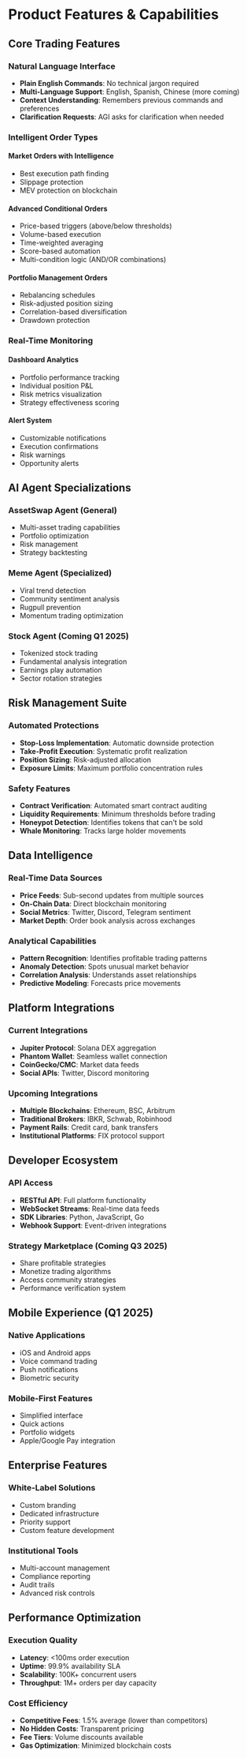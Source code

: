 # Product Features & Capabilities

## Core Trading Features

### Natural Language Interface
- **Plain English Commands**: No technical jargon required
- **Multi-Language Support**: English, Spanish, Chinese (more coming)
- **Context Understanding**: Remembers previous commands and preferences
- **Clarification Requests**: AGI asks for clarification when needed

### Intelligent Order Types

#### Market Orders with Intelligence
- Best execution path finding
- Slippage protection
- MEV protection on blockchain

#### Advanced Conditional Orders
- Price-based triggers (above/below thresholds)
- Volume-based execution
- Time-weighted averaging
- Score-based automation
- Multi-condition logic (AND/OR combinations)

#### Portfolio Management Orders
- Rebalancing schedules
- Risk-adjusted position sizing
- Correlation-based diversification
- Drawdown protection

### Real-Time Monitoring

#### Dashboard Analytics
- Portfolio performance tracking
- Individual position P&L
- Risk metrics visualization
- Strategy effectiveness scoring

#### Alert System
- Customizable notifications
- Execution confirmations
- Risk warnings
- Opportunity alerts

## AI Agent Specializations

### AssetSwap Agent (General)
- Multi-asset trading capabilities
- Portfolio optimization
- Risk management
- Strategy backtesting

### Meme Agent (Specialized)
- Viral trend detection
- Community sentiment analysis
- Rugpull prevention
- Momentum trading optimization

### Stock Agent (Coming Q1 2025)
- Tokenized stock trading
- Fundamental analysis integration
- Earnings play automation
- Sector rotation strategies

## Risk Management Suite

### Automated Protections
- **Stop-Loss Implementation**: Automatic downside protection
- **Take-Profit Execution**: Systematic profit realization
- **Position Sizing**: Risk-adjusted allocation
- **Exposure Limits**: Maximum portfolio concentration rules

### Safety Features
- **Contract Verification**: Automated smart contract auditing
- **Liquidity Requirements**: Minimum thresholds before trading
- **Honeypot Detection**: Identifies tokens that can't be sold
- **Whale Monitoring**: Tracks large holder movements

## Data Intelligence

### Real-Time Data Sources
- **Price Feeds**: Sub-second updates from multiple sources
- **On-Chain Data**: Direct blockchain monitoring
- **Social Metrics**: Twitter, Discord, Telegram sentiment
- **Market Depth**: Order book analysis across exchanges

### Analytical Capabilities
- **Pattern Recognition**: Identifies profitable trading patterns
- **Anomaly Detection**: Spots unusual market behavior
- **Correlation Analysis**: Understands asset relationships
- **Predictive Modeling**: Forecasts price movements

## Platform Integrations

### Current Integrations
- **Jupiter Protocol**: Solana DEX aggregation
- **Phantom Wallet**: Seamless wallet connection
- **CoinGecko/CMC**: Market data feeds
- **Social APIs**: Twitter, Discord monitoring

### Upcoming Integrations
- **Multiple Blockchains**: Ethereum, BSC, Arbitrum
- **Traditional Brokers**: IBKR, Schwab, Robinhood
- **Payment Rails**: Credit card, bank transfers
- **Institutional Platforms**: FIX protocol support

## Developer Ecosystem

### API Access
- **RESTful API**: Full platform functionality
- **WebSocket Streams**: Real-time data feeds
- **SDK Libraries**: Python, JavaScript, Go
- **Webhook Support**: Event-driven integrations

### Strategy Marketplace (Coming Q3 2025)
- Share profitable strategies
- Monetize trading algorithms
- Access community strategies
- Performance verification system

## Mobile Experience (Q1 2025)

### Native Applications
- iOS and Android apps
- Voice command trading
- Push notifications
- Biometric security

### Mobile-First Features
- Simplified interface
- Quick actions
- Portfolio widgets
- Apple/Google Pay integration

## Enterprise Features

### White-Label Solutions
- Custom branding
- Dedicated infrastructure
- Priority support
- Custom feature development

### Institutional Tools
- Multi-account management
- Compliance reporting
- Audit trails
- Advanced risk controls

## Performance Optimization

### Execution Quality
- **Latency**: <100ms order execution
- **Uptime**: 99.9% availability SLA
- **Scalability**: 100K+ concurrent users
- **Throughput**: 1M+ orders per day capacity

### Cost Efficiency
- **Competitive Fees**: 1.5% average (lower than competitors)
- **No Hidden Costs**: Transparent pricing
- **Fee Tiers**: Volume discounts available
- **Gas Optimization**: Minimized blockchain costs